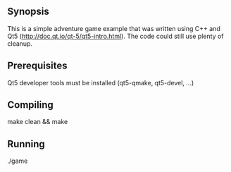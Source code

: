 ## Synopsis

This is a simple adventure game example that was written using C++ and Qt5 (http://doc.qt.io/qt-5/qt5-intro.html).  The code could still use plenty of cleanup.

## Prerequisites

Qt5 developer tools must be installed (qt5-qmake, qt5-devel, ...)

## Compiling

make clean && make

## Running

./game
